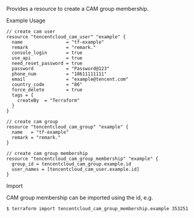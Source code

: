 Provides a resource to create a CAM group membership.

Example Usage

```hcl
// create cam user
resource "tencentcloud_cam_user" "example" {
  name                = "tf-example"
  remark              = "remark."
  console_login       = true
  use_api             = true
  need_reset_password = true
  password            = "Password@123"
  phone_num           = "18611111111"
  email               = "example@tencent.com"
  country_code        = "86"
  force_delete        = true
  tags = {
    createBy  = "Terraform"
  }
}

// create cam group
resource "tencentcloud_cam_group" "example" {
  name   = "tf-example"
  remark = "remark."
}

// create cam group membership
resource "tencentcloud_cam_group_membership" "example" {
  group_id = tencentcloud_cam_group.example.id
  user_names = [tencentcloud_cam_user.example.id]
}
```

Import

CAM group membership can be imported using the id, e.g.

```
$ terraform import tencentcloud_cam_group_membership.example 353251
```